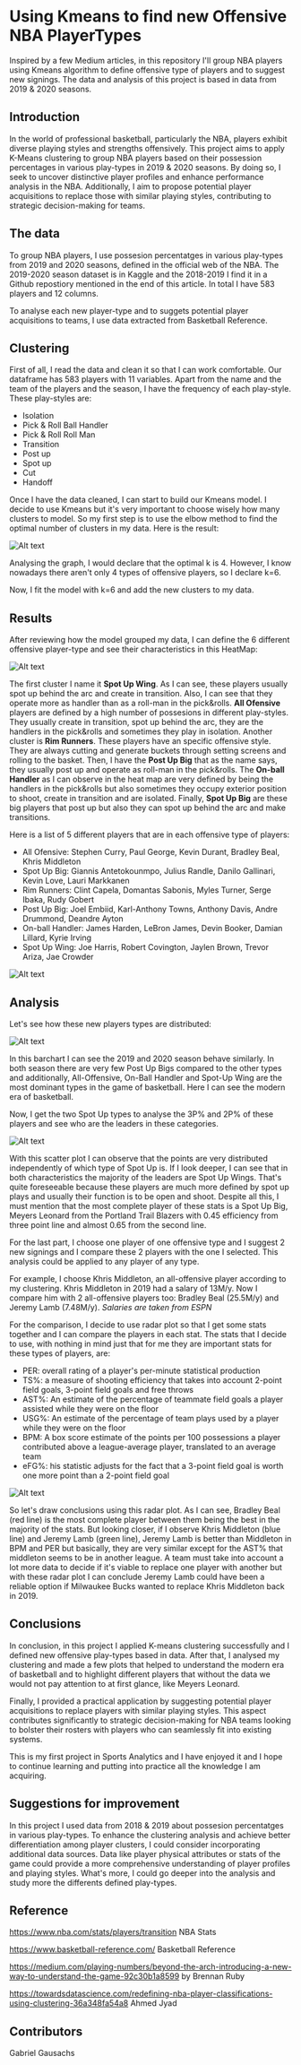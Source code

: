 # Using Kmeans to find new Offensive NBA PlayerTypes
Inspired by a few Medium articles, in this repository I'll group NBA players using Kmeans algorithm to define offensive type of players and to suggest new signings. The data and analysis of this project is based in data from 2019 & 2020 seasons.

## Introduction
In the world of professional basketball, particularly the NBA, players exhibit diverse playing styles and strengths offensively. This project aims to apply K-Means clustering to group NBA players based on their possession percentages in various play-types in 2019 & 2020 seasons. By doing so, I seek to uncover distinctive player profiles and enhance performance analysis in the NBA.
Additionally, I aim to propose potential player acquisitions to replace those with similar playing styles, contributing to strategic decision-making for teams.

## The data

To group NBA players, I use possesion percentatges in various play-types from 2019 and 2020 seasons, defined in the official web of the NBA. The 2019-2020 season dataset is in Kaggle and the 2018-2019 I find it in a Github repostiory mentioned in the end of this article. In total I have 583 players and 12 columns.

To analyse each new player-type and to suggets potential player acquisitions to teams, I use data extracted from Basketball Reference.

## Clustering
First of all, I read the data and clean it so that I can work comfortable. Our dataframe has 583 players with 11 variables. Apart from the name and the team of the players and the season, I have the frequency of each play-style. These play-styles are: 

- Isolation
- Pick & Roll Ball Handler
- Pick & Roll Roll Man
- Transition
- Post up
- Spot up
- Cut
- Handoff
  
Once I have the data cleaned, I can start to build our Kmeans model. 
I decide to use Kmeans but it's very important to choose wisely how many clusters to model. So my first step is to use the elbow method to find the optimal number of clusters in my data. Here is the result:

![Alt text](img/elbow_method.png)


Analysing the graph, I would declare that the optimal k is 4. However, I know nowadays there aren't only 4 types of offensive players, so I declare k=6.

Now, I fit the model with k=6 and add the new clusters to my data.

## Results

After reviewing how the model grouped my data, I can define the 6 different offensive player-type and see their characteristics in this HeatMap:

![Alt text](<img/HeatMap Clusters.png>)

The first cluster I name it **Spot Up Wing**. As I can see, these players usually spot up behind the arc and create in transition. Also, I can see that they operate more as handler than as a roll-man in the pick&rolls. **All Ofensive** players are defined by a high number of possesions in different play-styles. They usually create in transition, spot up behind the arc, they are the handlers in the pick&rolls and sometimes they play in isolation. Another cluster is **Rim Runners**. These players have an specific offensive style. They are always cutting and generate buckets through setting screens and rolling to the basket. Then, I have the **Post Up Big** that as the name says, they usually post up and operate as roll-man in the pick&rolls. The **On-ball Handler** as I can observe in the heat map are very defined by being the handlers in the pick&rolls but also sometimes they occupy exterior position to shoot, create in transition and are isolated. Finally, **Spot Up Big** are these big players that post up but also they can spot up behind the arc and make transitions.

Here is a list of 5 different players that are in each offensive type of players:

- All Ofensive: Stephen Curry, Paul George, Kevin Durant, Bradley Beal, Khris Middleton
- Spot Up Big: Giannis Antetokounmpo, Julius Randle, Danilo Gallinari, Kevin Love, Lauri Markkanen	
- Rim Runners: Clint Capela, Domantas Sabonis, Myles Turner, Serge Ibaka, Rudy Gobert
- Post Up Big: Joel Embiid, Karl-Anthony Towns, Anthony Davis, Andre Drummond, Deandre Ayton
- On-ball Handler: James Harden, LeBron James, Devin Booker, Damian Lillard, Kyrie Irving
- Spot Up Wing: Joe Harris, Robert Covington, Jaylen Brown, Trevor Ariza, Jae Crowder

![Alt text](img/players.PNG)

## Analysis

Let's see how these new players types are distributed:

![Alt text](<img/Barchart comparison.png>)

In this barchart I can see the 2019 and 2020 season behave similarly. In both season there are very few Post Up Bigs compared to the other types and additionally, All-Offensive, On-Ball Handler and Spot-Up Wing are the most dominant types in the game of basketball. Here I can see the modern era of basketball.

Now, I get the two Spot Up types to analyse the 3P% and 2P% of these players and see who are the leaders in these categories.

![Alt text](img/ScatterPlotSpotUp.png)

With this scatter plot I can observe that the points are very distributed independently of which type of Spot Up is. If I look deeper, I can see that in both characteristics the majority of the leaders are Spot Up Wings. That's quite foreseeable because these players are much more defined by spot up plays and usually their function is to be open and shoot. Despite all this, I must mention that the most complete player of these stats is a Spot Up Big, Meyers Leonard from the Portland Trail Blazers with 0.45 efficiency from three point line and almost 0.65 from the second line.

For the last part, I choose one player of one offensive type and I suggest 2 new signings and I compare these 2 players with the one I selected. This analysis could be applied to any player of any type.

For example, I choose Khris Middleton, an all-offensive player according to my clustering. Khris Middleton in 2019 had a salary of 13M/y. Now I compare him with 2 all-offensive players too: Bradley Beal (25.5M/y) and Jeremy Lamb (7.48M/y). *Salaries are taken from ESPN*

For the comparison, I decide to use radar plot so that I get some stats together and I can compare the players in each stat. The stats that I decide to use, with nothing in mind just that for me they are important stats for these types of players, are:

- PER: overall rating of a player's per-minute statistical production
- TS%: a measure of shooting efficiency that takes into account 2-point field goals, 3-point field goals and free throws
- AST%: An estimate of the percentage of teammate field goals a player assisted while they were on the floor
- USG%: An estimate of the percentage of team plays used by a player while they were on the floor
- BPM: A box score estimate of the points per 100 possessions a player contributed above a league-average player, translated to an average team
- eFG%: his statistic adjusts for the fact that a 3-point field goal is worth one more point than a 2-point field goal


![Alt text](img/RadarPlot.png)

So let's draw conclusions using this radar plot. As I can see, Bradley Beal (red line) is the most complete player between them being the best in the majority of the stats. But looking closer, if I observe Khris Middleton (blue line) and Jeremy Lamb (green line), Jeremy Lamb is better than Middleton in BPM and PER but basically, they are very similar except for the AST% that middleton seems to be in another league.
A team must take into account a lot more data to decide if it's viable to replace one player with another but with these radar plot I can conclude Jeremy Lamb could have been a reliable option if Milwaukee Bucks wanted to replace Khris Middleton back in 2019.

## Conclusions
In conclusion, in this project I applied K-means clustering successfully and I defined new offensive play-types based in data. After that, I analysed my clustering and made a few plots that helped to understand the modern era of basketball and to highlight different players that without the data we would not pay attention to at first glance, like Meyers Leonard.

Finally, I provided a practical application by suggesting potential player acquisitions to replace players with similar playing styles. This aspect contributes significantly to strategic decision-making for NBA teams looking to bolster their rosters with players who can seamlessly fit into existing systems.

This is my first project in Sports Analytics and I have enjoyed it and I hope to continue learning and putting into practice all the knowledge I am acquiring.

## Suggestions for improvement

In this project I used data from 2018 & 2019 about possesion percentatges in various play-types. To enhance the clustering analysis and achieve better differentiation among player clusters, I could consider incorporating additional data sources. Data like player physical attributes or stats of the game could provide a more comprehensive understanding of player profiles and playing styles. What's more, I could go deeper into the analysis and study more the differents defined play-types.


## Reference

https://www.nba.com/stats/players/transition NBA Stats

https://www.basketball-reference.com/ Basketball Reference

https://medium.com/playing-numbers/beyond-the-arch-introducing-a-new-way-to-understand-the-game-92c30b1a8599 by Brennan Ruby

https://towardsdatascience.com/redefining-nba-player-classifications-using-clustering-36a348fa54a8 Ahmed Jyad

## Contributors

Gabriel Gausachs
